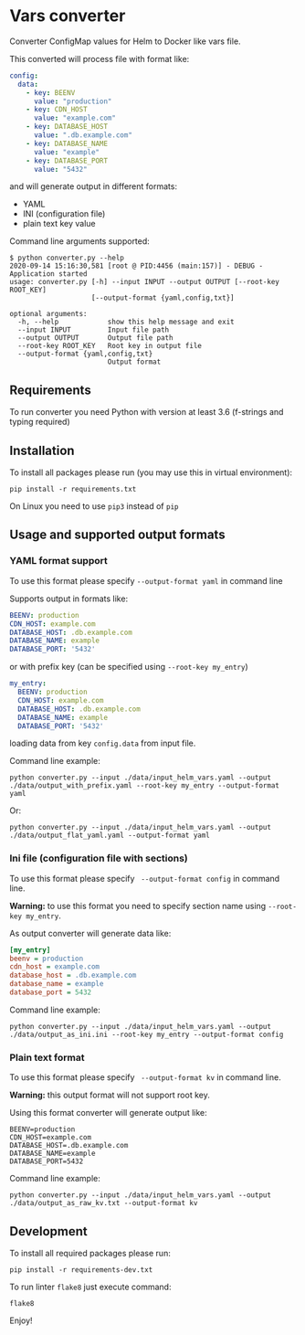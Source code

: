 # Vars converter

Converter ConfigMap values for Helm to Docker like vars file.

This converted will process file with format like:

```yaml
config:
  data:
    - key: BEENV
      value: "production"
    - key: CDN_HOST
      value: "example.com"
    - key: DATABASE_HOST
      value: ".db.example.com"
    - key: DATABASE_NAME
      value: "example"
    - key: DATABASE_PORT
      value: "5432"
```

and will generate output in different formats:

- YAML
- INI (configuration file)
- plain text key value

Command line arguments supported:

```
$ python converter.py --help
2020-09-14 15:16:30,581 [root @ PID:4456 (main:157)] - DEBUG - Application started
usage: converter.py [-h] --input INPUT --output OUTPUT [--root-key ROOT_KEY]
                    [--output-format {yaml,config,txt}]

optional arguments:
  -h, --help            show this help message and exit
  --input INPUT         Input file path
  --output OUTPUT       Output file path
  --root-key ROOT_KEY   Root key in output file
  --output-format {yaml,config,txt}
                        Output format
```

## Requirements

To run converter you need Python with version at least 3.6 (f-strings and typing required)

## Installation

To install all packages please run (you may use this in virtual environment):

```shell
pip install -r requirements.txt
```

On Linux you need to use `pip3` instead of `pip`

## Usage and supported output formats

### YAML format support

To use this format please specify `--output-format yaml` in command line

Supports output in formats like:

```yaml
BEENV: production
CDN_HOST: example.com
DATABASE_HOST: .db.example.com
DATABASE_NAME: example
DATABASE_PORT: '5432'
```

or with prefix key (can be specified using `--root-key my_entry`)

```yaml
my_entry:
  BEENV: production
  CDN_HOST: example.com
  DATABASE_HOST: .db.example.com
  DATABASE_NAME: example
  DATABASE_PORT: '5432'
```

loading data from key `config.data` from input file.

Command line example:

```
python converter.py --input ./data/input_helm_vars.yaml --output ./data/output_with_prefix.yaml --root-key my_entry --output-format yaml
```

Or:

```
python converter.py --input ./data/input_helm_vars.yaml --output ./data/output_flat_yaml.yaml --output-format yaml
```

### Ini file (configuration file with sections)

To use this format please specify ` --output-format config` in command line.

**Warning:** to use this format you need to specify section
name using `--root-key my_entry`.

As output converter will generate data like:

```ini
[my_entry]
beenv = production
cdn_host = example.com
database_host = .db.example.com
database_name = example
database_port = 5432
```

Command line example:

```shell
python converter.py --input ./data/input_helm_vars.yaml --output ./data/output_as_ini.ini --root-key my_entry --output-format config
```

### Plain text format

To use this format please specify ` --output-format kv` in command line.

**Warning:** this output format will not support root key.

Using this format converter will generate output like:

```
BEENV=production
CDN_HOST=example.com
DATABASE_HOST=.db.example.com
DATABASE_NAME=example
DATABASE_PORT=5432
```

Command line example:

```
python converter.py --input ./data/input_helm_vars.yaml --output ./data/output_as_raw_kv.txt --output-format kv
```

## Development

To install all required packages please run:

```shell
pip install -r requirements-dev.txt
```

To run linter `flake8` just execute command:

```shell
flake8
```

Enjoy!
